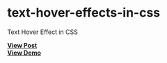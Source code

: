 # text-hover-effects-in-css
Text Hover Effect in CSS

<a href="https://designdrastic.com/snippet/text-hover-effects-in-css"><strong>View Post</strong></a>
<br />
<a href="https://designdrastic.com/post/demo/text-hover-effects-in-css"><strong>View Demo</strong></a>
